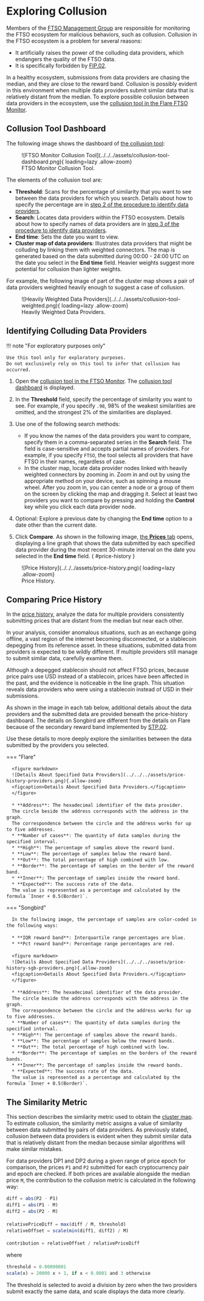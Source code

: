 # Exploring Collusion

Members of the [FTSO Management Group](./index.md) are responsible for monitoring the FTSO ecosystem for malicious behaviors, such as collusion.
Collusion in the FTSO ecosystem is a problem for several reasons:

* It artificially raises the power of the colluding data providers, which endangers the quality of the FTSO data.
* It is specifically forbidden by [FIP.02](https://proposals.flare.network/FIP/FIP_2.html).

In a healthy ecosystem, submissions from data providers are chasing the median, and they are close to the reward band. Collusion is possibly evident in this environment when multiple data providers submit similar data that is relatively distant from the median.
To explore possible collusion between data providers in the ecosystem, use the [collusion tool in the Flare FTSO Monitor](https://flare-ftso-monitor.flare.network/collusion).

## Collusion Tool Dashboard

The following image shows the dashboard of [the collusion tool](https://flare-ftso-monitor.flare.network/collusion):

<figure markdown>
![FTSO Monitor Collusion Tool](../../../assets/collusion-tool-dashboard.png){ loading=lazy .allow-zoom}
<figcaption>FTSO Monitor Collusion Tool.</figcaption>
</figure>

The elements of the collusion tool are:

* **Threshold**: Scans for the percentage of similarity that you want to see between the data providers for which you search.
  Details about how to specify the percentage are in [step 2 of the procedure to identify data providers](#identifying-colluding-data-providers).
* **Search**: Locates data providers within the FTSO ecosystem.
  Details about how to specify names of data providers are in [step 3 of the procedure to identify data providers](#identifying-colluding-data-providers).
* **End time**: Sets the date you want to view.
* **Cluster map of data providers**: Illustrates data providers that might be colluding by linking them with weighted connectors.
The map is generated based on the data submitted during 00:00 - 24:00 UTC on the date you select in the **End time** field.
Heavier weights suggest more potential for collusion than lighter weights.

For example, the following image of part of the cluster map shows a pair of data providers weighted heavily enough to suggest a case of collusion.

<figure markdown>
![Heavily Weighted Data Providers](../../../assets/collusion-tool-weighted.png){ loading=lazy .allow-zoom}
<figcaption>Heavily Weighted Data Providers.</figcaption>
</figure>

## Identifying Colluding Data Providers

!!! note "For exploratory purposes only"

    Use this tool only for exploratory purposes.
    Do not exclusively rely on this tool to infer that collusion has occurred.

1. Open the [collusion tool in the FTSO Monitor](https://flare-ftso-monitor.flare.network/collusion).
   The [collusion tool dashboard](#collusion-tool-dashboard) is displayed.
2. In the **Threshold** field, specify the percentage of similarity you want to see.
   For example, if you specify `.98`, 98% of the weakest similarities are omitted, and the strongest 2% of the similarities are displayed.
3. Use one of the following search methods:

    * If you know the names of the data providers you want to compare, specify them in a comma-separated series in the **Search** field. The field is case-sensitive and accepts partial names of providers. For example, if you specify `FTSO`, the tool selects all providers that have FTSO in their names, regardless of case.
    * In the cluster map, locate data provider nodes linked with heavily weighted connectors by zooming in.
    Zoom in and out by using the appropriate method on your device, such as spinning a mouse wheel.
    After you zoom in, you can center a node or a group of them on the screen by clicking the map and dragging it.
    Select at least two providers you want to compare by pressing and holding the **Control** key while you click each data provider node.

4. Optional: Explore a previous date by changing the **End time** option to a date other than the current date.
5. Click **Compare**.
   As shown in the following image, [the **Prices** tab](monitoring-price-history.md) opens, displaying a line graph that shows the data submitted by each specified data provider during the most recent 30-minute interval on the date you selected in the **End time** field.
   { #price-history }

<figure markdown>
![Price History](../../../assets/price-history.png){ loading=lazy .allow-zoom}
<figcaption>Price History.</figcaption>
</figure>

## Comparing Price History

In the [price history](#price-history), analyze the data for multiple providers consistently submitting prices that are distant from the median but near each other.

In your analysis, consider anomalous situations, such as an exchange going offline, a vast region of the internet becoming disconnected, or a stablecoin depegging from its reference asset.
In these situations, submitted data from providers is expected to be wildly different. If multiple providers still manage to submit similar data, carefully examine them.

Although a depegged stablecoin should not affect FTSO prices, because price pairs use USD instead of a stablecoin, prices have been affected in the past, and the evidence is noticeable in the line graph. This situation reveals data providers who were using a stablecoin instead of USD in their submissions.

As shown in the image in each tab below, additional details about the data providers and the submitted data are provided beneath the price-history dashboard.
The details on Songbird are different from the details on Flare because of the secondary reward band implemented by [STP.02](https://proposals.flare.network/STP/STP_2.html).

Use these details to more deeply explore the similarities between the data submitted by the providers you selected.

=== "Flare"

      <figure markdown>
      ![Details About Specified Data Providers](../../../assets/price-history-providers.png){.allow-zoom}
      <figcaption>Details About Specified Data Providers.</figcaption>
      </figure>

      * **Address**: The hexadecimal identifier of the data provider.
      The circle beside the address corresponds with the address in the graph.
      The correspondence between the circle and the address works for up to five addresses.
      * **Number of cases**: The quantity of data samples during the specified interval.
      * **High**: The percentage of samples above the reward band.
      * **Low**: The percentage of samples below the reward band.
      * **Out**: The total percentage of high combined with low.
      * **Border**: The percentage of samples on the border of the reward band.
      * **Inner**: The percentage of samples inside the reward band.
      * **Expected**: The success rate of the data.
      The value is represented as a percentage and calculated by the formula `Inner + 0.5(Border)`.

=== "Songbird"

      In the following image, the percentage of samples are color-coded in the following ways:

      * **IQR reward band**: Interquartile range percentages are blue.
      * **Pct reward band**: Percentage range percentages are red.

      <figure markdown>
      ![Details About Specified Data Providers](../../../assets/price-history-sgb-providers.png){.allow-zoom}
      <figcaption>Details About Specified Data Providers.</figcaption>
      </figure>

      * **Address**: The hexadecimal identifier of the data provider.
      The circle beside the address corresponds with the address in the graph.
      The correspondence between the circle and the address works for up to five addresses.
      * **Number of cases**: The quantity of data samples during the specified interval.
      * **High**: The percentage of samples above the reward bands.
      * **Low**: The percentage of samples below the reward bands.
      * **Out**: The total percentage of high combined with low.
      * **Border**: The percentage of samples on the borders of the reward bands.
      * **Inner**: The percentage of samples inside the reward bands.
      * **Expected**: The success rate of the data.
      The value is represented as a percentage and calculated by the formula `Inner + 0.5(Border)`.

## The Similarity Metric

This section describes the similarity metric used to obtain the [cluster map](#collusion-tool-dashboard).
To estimate collusion, the similarity metric assigns a value of similarity between data submitted by pairs of data providers.
As previously stated, collusion between data providers is evident when they submit similar data that is relatively distant from the median because similar algorithms will make similar mistakes.

For data providers DP1 and DP2 during a given range of price epoch for comparison, the prices `P1` and `P2` submitted for each cryptocurrency pair and epoch are checked.
If both prices are available alongside the median price `M`, the contribution to the collusion metric is calculated in the following way:

``` js
diff = abs(P2 - P1)
diff1 = abs(P1 - M)
diff2 = abs(P2 - M)

relativePriceDiff = max(diff / M, threshold)
relativeOffset = scale(min(diff1, diff2) / M)

contribution = relativeOffset / relativePriceDiff
```

where

``` js
threshold = 0.00000001
scale(x) = 20000 x + 1, if x < 0.0001 and 3 otherwise
```

The threshold is selected to avoid a division by zero when the two providers submit exactly the same data, and scale displays the data more clearly.

